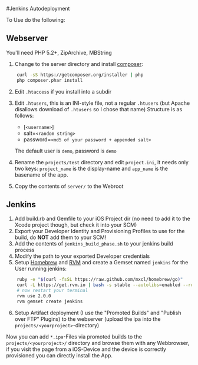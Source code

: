 #Jenkins Autodeployment

To Use do the following:

## Webserver

You'll need PHP 5.2+, ZipArchive, MBString

1. Change to the server directory and install [composer](http://getcomposer.org):
~~~bash
    curl -sS https://getcomposer.org/installer | php
    php composer.phar install
~~~
 
2. Edit `.htaccess` if you install into a subdir
3. Edit `.htusers`, this is an INI-style file, not a regular `.htusers` (but Apache disallows download of `.htusers` so I chose that name)
    Structure is as follows:
    - [`<username>`]
    - salt=`<random string>`
    - password=`<md5 of your password + appended salt>`
    
	The default user is `demo`, password is `demo`
4. Rename the `projects/test` directory and edit `project.ini`, it needs only two keys: `project_name` is the display-name and `app_name` is the basename of the app.
2. Copy the contents of `server/` to the Webroot

## Jenkins
1. Add build.rb and Gemfile to your iOS Project dir (no need to add it to the Xcode project though, but check it into your SCM)
2. Export your Developer Identity and Provisioning Profiles to use for the build, do **NOT** add them to your SCM!
3. Add the contents of `jenkins_build_phase.sh` to your jenkins build process
4. Modify the path to your exported Developer credentials
5. Setup [Homebrew](http://mxcl.github.io/homebrew/) and [RVM](http://rvm.io) and create a Gemset named `jenkins` for the User running jenkins:
~~~bash
	ruby -e "$(curl -fsSL https://raw.github.com/mxcl/homebrew/go)"
	curl -L https://get.rvm.io | bash -s stable --autolibs=enabled --ruby=2.0.0
	# now restart your terminal
	rvm use 2.0.0
	rvm gemset create jenkins
~~~

6. Setup Artifact deployment (I use the "Promoted Builds" and "Publish over FTP"  Plugins) to the webserver (upload the ipa into the `projects/<yourproject>`-directory)

Now you can add `*.ipa`-Files via promoted builds to the `projects/<yourproject>/` directory and browse them with any Webbrowser, if you visit the page from a iOS-Device and the device is correctly provisioned you can directly install the App.